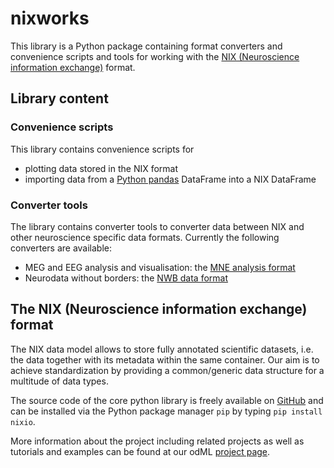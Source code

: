 # nixworks

This library is a Python package containing format converters and convenience scripts and tools for working with the [NIX (Neuroscience information exchange)](https://g-node.github.io/nix) format.

## Library content

### Convenience scripts

This library contains convenience scripts for
- plotting data stored in the NIX format
- importing data from a [Python pandas](https://pandas.pydata.org) DataFrame into a NIX DataFrame

### Converter tools
The library contains converter tools to converter data between NIX and other neuroscience specific data formats. Currently the following converters are available:
- MEG and EEG analysis and visualisation: the [MNE analysis format](https://github.com/mne-tools/mne-python)
- Neurodata without borders: the [NWB data format](https://www.nwb.org/)

## The NIX (Neuroscience information exchange) format

The NIX data model allows to store fully annotated scientific datasets, i.e. the 
data together with its metadata within the same container. Our aim is to achieve 
standardization by providing a common/generic data structure for a multitude of 
data types.

The source code of the core python library is freely available on 
[GitHub](https://github.com/G-Node/nixpy) and can be installed via the 
Python package manager `pip` by typing `pip install nixio`.

More information about the project including related projects as well as tutorials and
examples can be found at our odML [project page](https://g-node.github.io/nix/).
